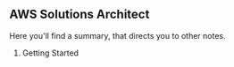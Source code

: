 ## AWS Solutions Architect

Here you'll find a summary, that directs you to other notes.

1) Getting Started